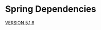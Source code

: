 # Spring Dependencies 
[VERSION 5.1.6](https://repo.spring.io/release/org/springframework/spring/5.1.6.RELEASE/)
